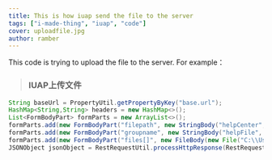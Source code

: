```yaml
---
title: This is how iuap send the file to the server
tags: ["i-made-thing", "iuap", "code"]
cover: uploadfile.jpg
author: ramber
---
```


<re-img
    src="uploadfile.jpg"
    title="just a picture"
    >
</re-img>

This code is trying to upload the file to the server.
For example：


> ### IUAP上传文件

```java
String baseUrl = PropertyUtil.getPropertyByKey("base.url");
HashMap<String,String> headers = new HashMap<>();
List<FormBodyPart> formParts = new ArrayList<>();
formParts.add(new FormBodyPart("filepath", new StringBody("helpCenter", ContentType.DEFAULT_TEXT)));
formParts.add(new FormBodyPart("groupname", new StringBody("helpFile", ContentType.DEFAULT_TEXT)));
formParts.add(new FormBodyPart("files[]", new FileBody(new File("C:\\Users\\dynabook\\Desktop\\dns配置地址.txt"),ContentType.DEFAULT_BINARY.getMimeType(),"UTF-8")));
JSONObject jsonObject = RestRequestUtil.processHttpResponse(RestRequestUtil.getHttpContextUtilInstance().multipartPostWithContext(baseUrl+"/iuap-saas-filesystem-service/file/upload", null, formParts, headers));
```